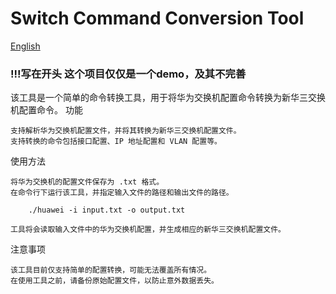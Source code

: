 # Switch Command Conversion Tool
[English](./README.md)
### !!!写在开头 这个项目仅仅是一个demo，及其不完善
该工具是一个简单的命令转换工具，用于将华为交换机配置命令转换为新华三交换机配置命令。
功能

    支持解析华为交换机配置文件，并将其转换为新华三交换机配置文件。
    支持转换的命令包括接口配置、IP 地址配置和 VLAN 配置等。

使用方法

    将华为交换机的配置文件保存为 .txt 格式。
    在命令行下运行该工具，并指定输入文件的路径和输出文件的路径。



```    ./huawei -i input.txt -o output.txt```

    工具将会读取输入文件中的华为交换机配置，并生成相应的新华三交换机配置文件。

注意事项

    该工具目前仅支持简单的配置转换，可能无法覆盖所有情况。
    在使用工具之前，请备份原始配置文件，以防止意外数据丢失。